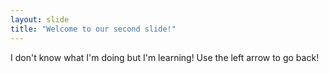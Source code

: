 ```yaml
---
layout: slide
title: "Welcome to our second slide!"
---
```

I don't know what I'm doing but I'm learning!
Use the left arrow to go back!
